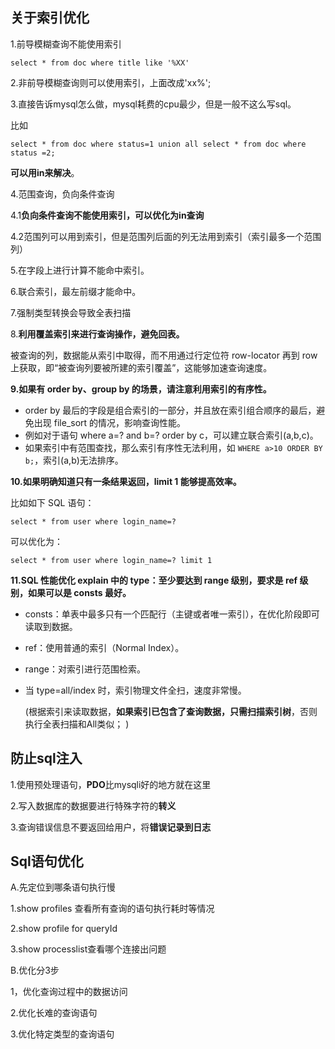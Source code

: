 ## 关于索引优化

1.前导模糊查询不能使用索引

```
select * from doc where title like '%XX'
```

2.非前导模糊查询则可以使用索引，上面改成'xx%';



3.直接告诉mysql怎么做，mysql耗费的cpu最少，但是一般不这么写sql。

比如

```
select * from doc where status=1 union all select * from doc where status =2;
```

**可以用in来解决**。



4.范围查询，负向条件查询

4.1**负向条件查询不能使用索引，可以优化为in查询**

4.2范围列可以用到索引，但是范围列后面的列无法用到索引（索引最多一个范围列）



5.在字段上进行计算不能命中索引。

6.联合索引，最左前缀才能命中。

7.强制类型转换会导致全表扫描

8.**利用覆盖索引来进行查询操作，避免回表。**

被查询的列，数据能从索引中取得，而不用通过行定位符 row-locator 再到 row 上获取，即“被查询列要被所建的索引覆盖”，这能够加速查询速度。



**9.如果有 order by、group by 的场景，请注意利用索引的有序性。**

- order by 最后的字段是组合索引的一部分，并且放在索引组合顺序的最后，避免出现 file_sort 的情况，影响查询性能。
- 例如对于语句 where a=? and b=? order by c，可以建立联合索引(a,b,c)。
- 如果索引中有范围查找，那么索引有序性无法利用，如 `WHERE a>10 ORDER BY b;`，索引(a,b)无法排序。



**10.如果明确知道只有一条结果返回，limit 1 能够提高效率。**

比如如下 SQL 语句：

```
select * from user where login_name=?

```

可以优化为：

```
select * from user where login_name=? limit 1
```

**11.SQL 性能优化 explain 中的 type：至少要达到 range 级别，要求是 ref 级别，如果可以是 consts 最好。**

- consts：单表中最多只有一个匹配行（主键或者唯一索引），在优化阶段即可读取到数据。

- ref：使用普通的索引（Normal Index）。

- range：对索引进行范围检索。

- 当 type=all/index 时，索引物理文件全扫，速度非常慢。

  (根据索引来读取数据，**如果索引已包含了查询数据，只需扫描索引树**，否则执行全表扫描和All类似；  )



## 防止sql注入

1.使用预处理语句，**PDO**比mysqli好的地方就在这里

2.写入数据库的数据要进行特殊字符的**转义**

3.查询错误信息不要返回给用户，将**错误记录到日志**



## Sql语句优化

A.先定位到哪条语句执行慢

1.show profiles 查看所有查询的语句执行耗时等情况

2.show profile for queryId

3.show processlist查看哪个连接出问题



B.优化分3步

1，优化查询过程中的数据访问

2.优化长难的查询语句

3.优化特定类型的查询语句




